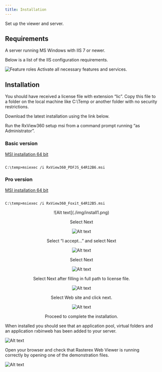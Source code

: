 ```yaml
---
title: Installation
---
```


Set up the viewer and server.

## Requirements

A server running MS Windows with IIS 7 or newer.

Below is a list of the IIS configuration requirements.

![Feature roles](./img/FeatureIIS.png)
Activate all necessary features and services.


## Installation

You should have received a license file with extension “lic”. Copy this file to a folder on the local machine like C:\Temp or another folder with no security restrictions.

Download the latest installation using the link below.

Run the RxView360 setup msi from a command prompt running “as Administrator”.

### Basic version

[MSI installation 64 bit](https://dl.rasterex.com/RxView360_PDFJS_64R12B6.msi)

``` console

C:\temp>msiexec /i RxView360_PDFJS_64R12B6.msi

```

### Pro version

[MSI installation 64 bit](https://dl.rasterex.com/RxView360_Foxit_64R12B5.msi)


``` console

C:\temp>msiexec /i RxView360_Foxit_64R12B5.msi

```

<center>
![Alt text](./img/install1.png)

Select Next


![Alt text](./img/install2.png)

Select “I accept…” and select Next

![Alt text](./img/install3.png)

Select Next

![Alt text](./img/install4.png)

Select Next after filling in full path to license file.

![Alt text](./img/install5.png)

Select Web site and click next.

![Alt text](./img/install6.png)

Proceed to complete the installation.

</center>

When installed you should see that an application pool, virtual folders and an application rxbinweb has been added to your server.


![Alt text](./img/install7.png)



Open your browser and check that Rasterex Web Viewer is running correctly by opening one of the demonstration files.

![Alt text](./img/install8.png)









